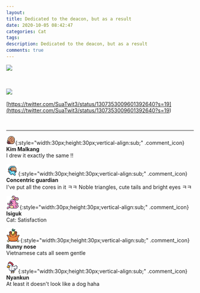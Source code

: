 ```yaml
---
layout: 
title: Dedicated to the deacon, but as a result
date: 2020-10-05 08:42:47
categories: Cat
tags: 
description: Dedicated to the deacon, but as a result
comments: true
---
```


![](https://blog.kakaocdn.net/dn/ctJalu/btqJ8fzlf1s/BK6Sk3eXtoh9qDiiPUumI1/img.jpg)

​

![](https://blog.kakaocdn.net/dn/UIJcE/btqJ6dPf2KG/6EZ8RDIC8FzKDXBL8w6Cq0/img.jpg)

[https://twitter.com/SuaTwit3/status/1307353009601392640?s=19](<https://twitter.com/SuaTwit3/status/1307353009601392640?s=19>)

​

* * *

![comment](/assets/character/snail.png){:style="width:30px;height:30px;vertical-align:sub;" .comment_icon} **Kim Malkang**  
I drew it exactly the same !!   
  
![comment](/assets/character/goggle.png){:style="width:30px;height:30px;vertical-align:sub;" .comment_icon} **Concentric guardian**  
I've put all the cores in it ㅋㅋ Noble triangles, cute tails and bright eyes ㅋㅋ   
  
![comment](/assets/character/bunny.png){:style="width:30px;height:30px;vertical-align:sub;" .comment_icon} **Isiguk**  
Cat: Satisfaction   
  
![comment](/assets/character/bird.png){:style="width:30px;height:30px;vertical-align:sub;" .comment_icon} **Runny nose**  
Vietnamese cats all seem gentle   
  
![comment](/assets/character/chicken.png){:style="width:30px;height:30px;vertical-align:sub;" .comment_icon} **Nyankun**  
At least it doesn't look like a dog haha   
  

